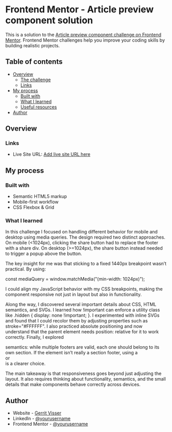 # Frontend Mentor - Article preview component solution

This is a solution to the [Article preview component challenge on Frontend Mentor](https://www.frontendmentor.io/challenges/article-preview-component-dYBN_pYFT). Frontend Mentor challenges help you improve your coding skills by building realistic projects.

## Table of contents

- [Overview](#overview)
  - [The challenge](#the-challenge)
  - [Links](#links)
- [My process](#my-process)
  - [Built with](#built-with)
  - [What I learned](#what-i-learned)
  - [Useful resources](#useful-resources)
- [Author](#author)

## Overview

### Links

- Live Site URL: [Add live site URL here](https://www.gerritvisser.nl/frontendmentor/challenges/16-article-preview-component)

## My process

### Built with

- Semantic HTML5 markup
- Mobile-first workflow
- CSS Flexbox & Grid

### What I learned

In this challenge I focused on handling different behavior for mobile and desktop using media queries. The design required two distinct approaches. On mobile (<1024px), clicking the share button had to replace the footer with a share div. On desktop (>=1024px), the share button instead needed to trigger a popup above the button.

The key insight for me was that sticking to a fixed 1440px breakpoint wasn’t practical. By using:

const mediaQuery = window.matchMedia("(min-width: 1024px)");

I could align my JavaScript behavior with my CSS breakpoints, making the component responsive not just in layout but also in functionality.

Along the way, I discovered several important details about CSS, HTML semantics, and SVGs. I learned how !important can enforce a utility class like .hidden { display: none !important; }. I experimented with inline SVGs and found that I could recolor them by adjusting properties such as stroke="#FFFFFF". I also practiced absolute positioning and now understand that the parent element needs position: relative for it to work correctly. Finally, I explored <footer> semantics: while multiple footers are valid, each one should belong to its own section. If the element isn’t really a section footer, using a <div> or <aside> is a clearer choice.

The main takeaway is that responsiveness goes beyond just adjusting the layout. It also requires thinking about functionality, semantics, and the small details that make components behave correctly across devices.

## Author

- Website - [Gerrit Visser](https://www.gerritvisser.nl)
- LinkedIn - [@yourusername](https://www.linkedin.com/in/gerritvissernl/)
- Frontend Mentor - [@yourusername](https://www.frontendmentor.io/profile/gerritvisserNL)
